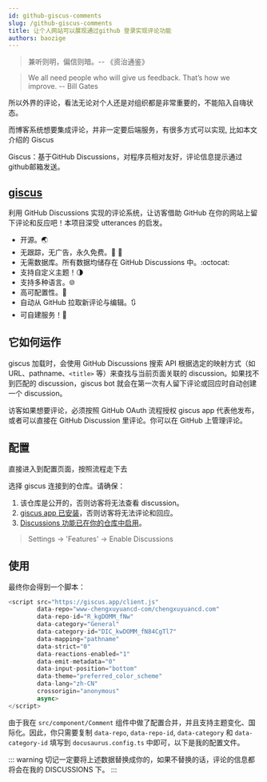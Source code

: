 ```yaml
---
id: github-giscus-comments
slug: /github-giscus-comments
title: 让个人网站可以展现通过github 登录实现评论功能
authors: baozige
---
```


> 兼听则明，偏信则暗。-- 《资治通鉴》

> We all need people who will give us feedback. That’s how we improve. -- Bill Gates

所以外界的评论，看法无论对个人还是对组织都是非常重要的，不能陷入自嗨状态。

而博客系统想要集成评论，并非一定要后端服务，有很多方式可以实现, 比如本文介绍的 Giscus

Giscus：基于GitHub Discussions，对程序员相对友好，评论信息提示通过github邮箱发送。

## [giscus](https://giscus.app/)

利用 GitHub Discussions 实现的评论系统，让访客借助 GitHub 在你的网站上留下评论和反应吧！本项目深受 utterances 的启发。

- 开源。🌏
- 无跟踪，无广告，永久免费。📡 🚫
- 无需数据库。所有数据均储存在 GitHub Discussions 中。:octocat:
- 支持自定义主题！🌗
- 支持多种语言。🌐
- 高可配置性。🔧
- 自动从 GitHub 拉取新评论与编辑。🔃
- 可自建服务！🤳

## 它如何运作

giscus 加载时，会使用 GitHub Discussions 搜索 API 根据选定的映射方式（如 URL、pathname、`<title>` 等）来查找与当前页面关联的 discussion。如果找不到匹配的 discussion，giscus bot 就会在第一次有人留下评论或回应时自动创建一个 discussion。

访客如果想要评论，必须按照 GitHub OAuth 流程授权 giscus app 代表他发布，或者可以直接在 GitHub Discussion 里评论。你可以在 GitHub 上管理评论。


## 配置

直接进入到配置页面，按照流程走下去

选择 giscus 连接到的仓库。请确保：

1. 该仓库是公开的，否则访客将无法查看 discussion。
2. [giscus app 已安装](https://github.com/apps/giscus)，否则访客将无法评论和回应。
3. [Discussions 功能已在你的仓库中启用](https://docs.github.com/en/repositories/managing-your-repositorys-settings-and-features/enabling-features-for-your-repository/enabling-or-disabling-github-discussions-for-a-repository)。

> Settings -> 'Features' -> Enable Discussions


## 使用

最终你会得到一个脚本：

```js
<script src="https://giscus.app/client.js"
        data-repo="www-chengxuyuancd-com/chengxuyuancd.com"
        data-repo-id="R_kgDOMM_fNw"
        data-category="General"
        data-category-id="DIC_kwDOMM_fN84CgTl7"
        data-mapping="pathname"
        data-strict="0"
        data-reactions-enabled="1"
        data-emit-metadata="0"
        data-input-position="bottom"
        data-theme="preferred_color_scheme"
        data-lang="zh-CN"
        crossorigin="anonymous"
        async>
</script>
```
由于我在 `src/component/Comment` 组件中做了配置合并，并且支持主题变化、国际化。因此，你只需要复制 `data-repo`, `data-repo-id`, `data-category` 和 `data-category-id` 填写到 `docusaurus.config.ts` 中即可，以下是我的配置文件。

::: warning
切记一定要将上述数据替换成你的，如果不替换的话，评论的信息都将会在我的 DISCUSSIONS 下。
:::